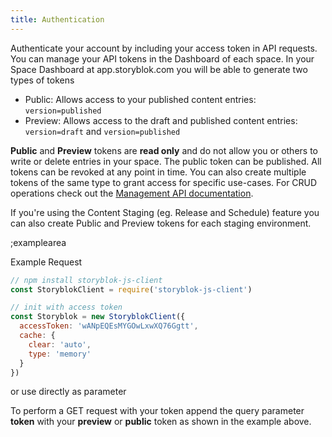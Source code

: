 ```yaml
---
title: Authentication
---
```


Authenticate your account by including your access token in API requests. You can manage your API tokens in the Dashboard of each space. In your Space Dashboard at app.storyblok.com you will be able to generate two types of tokens

- Public: Allows access to your published content entries: `version=published` 
- Preview: Allows access to the draft and published content entries:  `version=draft` and `version=published`

**Public** and **Preview** tokens are **read only** and do not allow you or others to write or delete entries in your space. The public token can be published. All tokens can be revoked at any point in time. You can also create multiple tokens of the same type to grant access for specific use-cases. For CRUD operations check out the [Management API documentation](https://www.storyblok.com/docs/api/management).

If you're using the Content Staging (eg. Release and Schedule) feature you can also create Public and Preview tokens for each staging environment.

;examplearea

Example Request

<div v-show="$store.state.technology == 'javascript'">

```javascript
// npm install storyblok-js-client
const StoryblokClient = require('storyblok-js-client')

// init with access token
const Storyblok = new StoryblokClient({
  accessToken: 'wANpEQEsMYGOwLxwXQ76Ggtt',
  cache: {
    clear: 'auto',
    type: 'memory'
  }
})
```

or use directly as parameter

</div> 

<RequestExample url="https://api.storyblok.com/v2/cdn/stories?token=wANpEQEsMYGOwLxwXQ76Ggtt" :keepToken="true"></RequestExample>

To perform a GET request with your token append the query parameter **token** with your **preview** or **public** token as shown in the example above.

